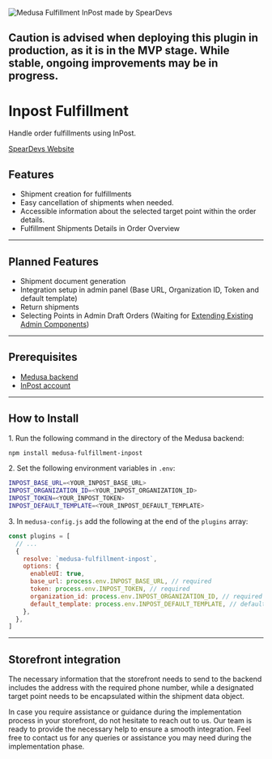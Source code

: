 ![Medusa Fulfillment InPost made by SpearDevs](https://github.com/user-attachments/assets/11785778-ce08-44b3-a769-f6da98c71704)

## Caution is advised when deploying this plugin in production, as it is in the MVP stage. While stable, ongoing improvements may be in progress.

# Inpost Fulfillment

Handle order fulfillments using InPost.

[SpearDevs Website](https://speardevs.com)

## Features

- Shipment creation for fulfillments
- Easy cancellation of shipments when needed.
- Accessible information about the selected target point within the order details.
- Fulfillment Shipments Details in Order Overview

---

## Planned Features

- Shipment document generation
- Integration setup in admin panel (Base URL, Organization ID, Token and default template)
- Return shipments
- Selecting Points in Admin Draft Orders (Waiting for [Extending Existing Admin Components](https://github.com/medusajs/medusa/discussions/5954))

---

## Prerequisites

- [Medusa backend](https://docs.medusajs.com/development/backend/install)
- [InPost account](https://manager.paczkomaty.pl)

---

## How to Install

1\. Run the following command in the directory of the Medusa backend:

```bash
npm install medusa-fulfillment-inpost
```

2\. Set the following environment variables in `.env`:

```bash
INPOST_BASE_URL=<YOUR_INPOST_BASE_URL>
INPOST_ORGANIZATION_ID=<YOUR_INPOST_ORGANIZATION_ID>
INPOST_TOKEN=<YOUR_INPOST_TOKEN>
INPOST_DEFAULT_TEMPLATE=<YOUR_INPOST_DEFAULT_TEMPLATE>
```

3\. In `medusa-config.js` add the following at the end of the `plugins` array:

```js
const plugins = [
  // ...
  {
    resolve: `medusa-fulfillment-inpost`,
    options: {
      enableUI: true,
      base_url: process.env.INPOST_BASE_URL, // required
      token: process.env.INPOST_TOKEN, // required
      organization_id: process.env.INPOST_ORGANIZATION_ID, // required
      default_template: process.env.INPOST_DEFAULT_TEMPLATE, // default: medium, size of the package
    },
  },
]
```

---

## Storefront integration

The necessary information that the storefront needs to send to the backend includes the address with the required phone number, while a designated target point needs to be encapsulated within the shipment data object.

In case you require assistance or guidance during the implementation process in your storefront, do not hesitate to reach out to us. Our team is ready to provide the necessary help to ensure a smooth integration. Feel free to contact us for any queries or assistance you may need during the implementation phase.

